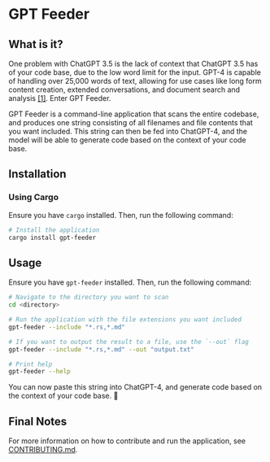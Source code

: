# GPT Feeder

## What is it?

One problem with ChatGPT 3.5 is the lack of context that ChatGPT 3.5 has of your code base, due to the low word limit for the input. GPT-4 is capable of handling over 25,000 words of text, allowing for use cases like long form content creation, extended conversations, and document search and analysis [[1]](https://openai.com/product/gpt-4). Enter GPT Feeder.

GPT Feeder is a command-line application that scans the entire codebase, and produces one string consisting of all filenames and file contents that you want included. This string can then be fed into ChatGPT-4, and the model will be able to generate code based on the context of your code base.

## Installation

### Using Cargo

Ensure you have `cargo` installed. Then, run the following command:

```bash
# Install the application
cargo install gpt-feeder
```

## Usage

Ensure you have `gpt-feeder` installed. Then, run the following command:

```bash
# Navigate to the directory you want to scan
cd <directory>

# Run the application with the file extensions you want included
gpt-feeder --include "*.rs,*.md"

# If you want to output the result to a file, use the `--out` flag
gpt-feeder --include "*.rs,*.md" --out "output.txt"

# Print help
gpt-feeder --help
```

You can now paste this string into ChatGPT-4, and generate code based on the context of your code base. 🚀

## Final Notes

For more information on how to contribute and run the application, see [CONTRIBUTING.md](CONTRIBUTING.md).
